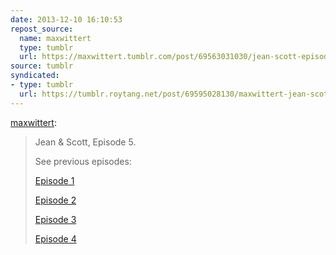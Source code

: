 ```yaml
---
date: 2013-12-10 16:10:53
repost_source:
  name: maxwittert
  type: tumblr
  url: https://maxwittert.tumblr.com/post/69563031030/jean-scott-episode-5-also-for-anybody-whos
source: tumblr
syndicated:
- type: tumblr
  url: https://tumblr.roytang.net/post/69595028130/maxwittert-jean-scott-episode-5-see
---
```


<p><a class="tumblr_blog" href="http://maxwittert.tumblr.com/post/69563031030/jean-scott-episode-5-also-for-anybody-whos">maxwittert</a>:</p>
<blockquote>
<p>Jean &amp; Scott, Episode 5.</p>
<p>See previous episodes:</p>
<p><a href="http://maxwittert.tumblr.com/post/60822935141/jean-scott-episode-1-enjoy">Episode 1</a></p>
<p><a href="http://maxwittert.tumblr.com/post/61538625664/jean-scott-episode-2-c-max-wittert">Episode 2</a></p>
<p><a href="http://maxwittert.tumblr.com/post/62766510538/jean-scott-episode-3-check-out-past-episodes">Episode 3</a></p>
<p><a href="http://maxwittert.tumblr.com/post/64491765705/jean-scott-episode-4-by-max-wittert-happy">Episode 4</a></p>
</blockquote>